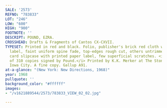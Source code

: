 ```yaml
---
SALE: '2573'
REFNO: "783833"
LOT: "246"
LOW: "600"
HIGH: "900"
FOOTNOTE: ''
DESCRIPT: POUND, EZRA.
CROSSHEAD: Drafts & Fragments of Cantos CX-CXVII.
TYPESET: Printed in red and black. Folio, publisher's brick red cloth with paper spine
  label, faint uniform spine fade, top-edges rough cut, others untrimmed; original
  card slipcase with printed paper label, few superficial scratches. <i>Number 46
  of 310 copies signed by Pound.</i> Printed by K.K. Merker at The Stone Wall Press,
  Iowa City. A fine copy. Gallup A91.
at-a-glance: "(New York: New Directions, 1968)"
year: 1968
pullquote: ''
background_color: "#ffffff"
images:
- "/v1621889544/2573/783833_VIEW_02_02.jpg"

---
```

